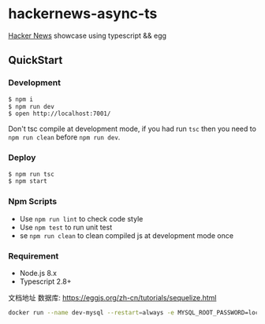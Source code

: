 # hackernews-async-ts

[Hacker News](https://news.ycombinator.com/) showcase using typescript && egg

## QuickStart

### Development

```bash
$ npm i
$ npm run dev
$ open http://localhost:7001/
```

Don't tsc compile at development mode, if you had run `tsc` then you need to `npm run clean` before `npm run dev`.

### Deploy

```bash
$ npm run tsc
$ npm start
```

### Npm Scripts

- Use `npm run lint` to check code style
- Use `npm test` to run unit test
- se `npm run clean` to clean compiled js at development mode once

### Requirement

- Node.js 8.x
- Typescript 2.8+


文档地址 
数据库: https://eggjs.org/zh-cn/tutorials/sequelize.html

```bash
docker run --name dev-mysql --restart=always -e MYSQL_ROOT_PASSWORD=local_password:127.0.0.1 -p 3306:3306 -d mysql:5 --character-set-server=utf8mb4 --collation-server=utf8mb4_unicode_ci
```